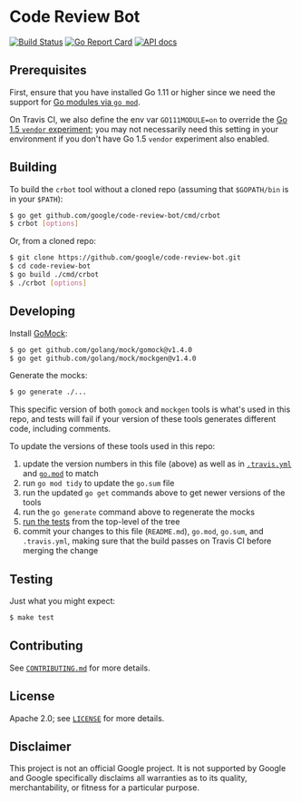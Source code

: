 # Code Review Bot

[![Build Status][travis-badge]][travis-url]
[![Go Report Card][go-report-card-badge]][go-report-card-url]
[![API docs][godoc-badge]][godoc-url]

[travis-badge]: https://travis-ci.org/google/code-review-bot.svg?branch=master
[travis-url]: https://travis-ci.org/google/code-review-bot
[go-report-card-badge]: https://goreportcard.com/badge/github.com/google/code-review-bot
[go-report-card-url]: https://goreportcard.com/report/github.com/google/code-review-bot
[godoc-badge]: https://img.shields.io/badge/godoc-reference-5272B4.svg
[godoc-url]: https://godoc.org/github.com/google/code-review-bot

## Prerequisites

First, ensure that you have installed Go 1.11 or higher since we need the
support for [Go modules via `go
mod`](https://github.com/golang/go/wiki/Modules).

On Travis CI, we also define the env var `GO111MODULE=on` to override the [Go
1.5 `vendor` experiment](http://golang.org/s/go15vendor); you may not
necessarily need this setting in your environment if you don't have Go 1.5
`vendor` experiment also enabled.

## Building

To build the `crbot` tool without a cloned repo (assuming that `$GOPATH/bin` is
in your `$PATH`):

```bash
$ go get github.com/google/code-review-bot/cmd/crbot
$ crbot [options]
```

Or, from a cloned repo:

```bash
$ git clone https://github.com/google/code-review-bot.git
$ cd code-review-bot
$ go build ./cmd/crbot
$ ./crbot [options]
```

## Developing

Install [GoMock](https://github.com/golang/mock):

```bash
$ go get github.com/golang/mock/gomock@v1.4.0
$ go get github.com/golang/mock/mockgen@v1.4.0
```

Generate the mocks:

```bash
$ go generate ./...
```

This specific version of both `gomock` and `mockgen` tools is what's used in
this repo, and tests will fail if your version of these tools generates
different code, including comments.

To update the versions of these tools used in this repo:

1. update the version numbers in this file (above) as well as in
   [`.travis.yml`](.travis.yml) and [`go.mod`](go.mod) to match
1. run `go mod tidy` to update the `go.sum` file
1. run the updated `go get` commands above to get newer versions of the tools
1. run the `go generate` command above to regenerate the mocks
1. [run the tests](#testing) from the top-level of the tree
1. commit your changes to this file (`README.md`), `go.mod`, `go.sum`, and
   `.travis.yml`, making sure that the build passes on Travis CI before merging
   the change

## Testing

Just what you might expect:

```bash
$ make test
```

## Contributing

See [`CONTRIBUTING.md`](CONTRIBUTING.md) for more details.

## License

Apache 2.0; see [`LICENSE`](LICENSE) for more details.

## Disclaimer

This project is not an official Google project. It is not supported by Google
and Google specifically disclaims all warranties as to its quality,
merchantability, or fitness for a particular purpose.
